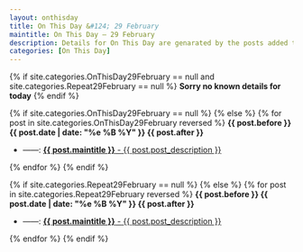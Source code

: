 ```yaml
---
layout: onthisday
title: On This Day &#124; 29 February
maintitle: On This Day — 29 February
description: Details for On This Day are genarated by the posts added to the website so the content is subject to changes/updates over time.
categories: [On This Day]
---
```


{% if site.categories.OnThisDay29February == null and site.categories.Repeat29February == null %}
<strong>Sorry no known details for today</strong>
{% endif %}

{% if site.categories.OnThisDay29February == null %}
{% else %}
{% for post in site.categories.OnThisDay29February reversed %}
<strong>{{ post.before }} {{ post.date | date: "%e %B %Y" }} {{ post.after }}</strong>
<ul>
<li> ——: <a href="{{ post.url }}"><strong>{{ post.maintitle }}</strong> - {{ post.post_description }}</a></li>
</ul>
{% endfor %}
{% endif %}

{% if site.categories.Repeat29February == null %}
{% else %}
{% for post in site.categories.Repeat29February reversed %}
<strong>{{ post.before }} {{ post.date | date: "%e %B %Y" }} {{ post.after }}</strong>
<ul>
<li> ——: <a href="{{ post.url }}"><strong>{{ post.maintitle }}</strong> - {{ post.post_description }}</a></li>
</ul>
{% endfor %}
{% endif %}
